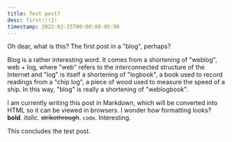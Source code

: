 ```yaml
---
title: Test post?
desc: first!!!1!
timestamp: 2022-02-25T00:00:00-05:00
---
```


Oh dear, what is this? The first post in a "blog", perhaps? 

Blog is a rather interesting word. It comes from a shortening of "weblog", web + log, where "web" refers to the interconnected structure of the Internet and "log" is itself a shortening of "logbook", a book used to record readings from a "chip log", a piece of wood used to measure the speed of a ship. In this way, "blog" is really a shortening of "weblogbook".

I am currently writing this post in Markdown, which will be converted into HTML so it can be viewed in browsers. I wonder how formatting looks? **bold**. *italic*. ~~strikethrough~~. `code`. Interesting.

This concludes the test post.
